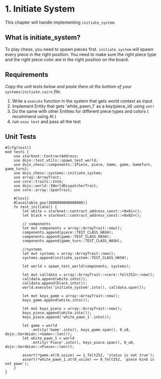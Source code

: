 # 1. Initiate System

This chapter will handle implementing `initiate_system`.

## What is initiate_system?

To play chess, you need to spawn pieces first. `initiate_system` will spawn every piece in the right position. You need to make sure the right piece type and the right piece color are in the right position on the board.

## Requirements

_Copy the unit tests below and paste them at the bottom of your `systems/initiate.cairo` file._

1. Write a `execute` function in the system that gets world context as input
2. Implement Entity that gets 'white_pawn_1' as a key(piece_id) using `set!`
3. Do the same with other Entities for different piece types and colors ( recommend using AI )
4. run `sozo test` and pass all the test

## Unit Tests

```rust,ignore
#[cfg(test)]
mod tests {
    use starknet::ContractAddress;
    use dojo::test_utils::spawn_test_world;
    use dojo_chess::components::{Piece, piece, Game, game, GameTurn, game_turn};
    use dojo_chess::systems::initiate_system;
    use array::ArrayTrait;
    use core::traits::Into;
    use dojo::world::IWorldDispatcherTrait;
    use core::array::SpanTrait;

    #[test]
    #[available_gas(3000000000000000)]
    fn test_initiate() {
        let white = starknet::contract_address_const::<0x01>();
        let black = starknet::contract_address_const::<0x02>();

        // components
        let mut components = array::ArrayTrait::new();
        components.append(piece::TEST_CLASS_HASH);
        components.append(game::TEST_CLASS_HASH);
        components.append(game_turn::TEST_CLASS_HASH);

        //systems
        let mut systems = array::ArrayTrait::new();
        systems.append(initiate_system::TEST_CLASS_HASH);

        let world = spawn_test_world(components, systems);

        let mut calldata = array::ArrayTrait::<core::felt252>::new();
        calldata.append(white.into());
        calldata.append(black.into());
        world.execute('initiate_system'.into(), calldata.span());

        let mut keys_game = array::ArrayTrait::new();
        keys_game.append(white.into());

        let mut keys_piece = array::ArrayTrait::new();
        keys_piece.append(white.into());
        keys_piece.append('white_pawn_1'.into());

        let game = world
            .entity('Game'.into(), keys_game.span(), 0_u8, dojo::SerdeLen::<Game>::len());
        let white_pawn_1 = world
            .entity('Piece'.into(), keys_piece.span(), 0_u8, dojo::SerdeLen::<Piece>::len());

        assert(*game.at(0_usize) == 1_felt252, 'status is not true');
        assert(*white_pawn_1.at(0_usize) == 0_felt252, 'piece kind is not pawn');
    }
}
```
